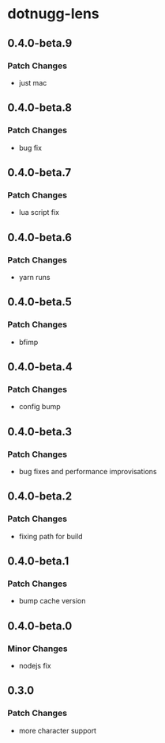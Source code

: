 # dotnugg-lens

## 0.4.0-beta.9

### Patch Changes

-   just mac

## 0.4.0-beta.8

### Patch Changes

-   bug fix

## 0.4.0-beta.7

### Patch Changes

-   lua script fix

## 0.4.0-beta.6

### Patch Changes

-   yarn runs

## 0.4.0-beta.5

### Patch Changes

-   bfimp

## 0.4.0-beta.4

### Patch Changes

-   config bump

## 0.4.0-beta.3

### Patch Changes

-   bug fixes and performance improvisations

## 0.4.0-beta.2

### Patch Changes

-   fixing path for build

## 0.4.0-beta.1

### Patch Changes

-   bump cache version

## 0.4.0-beta.0

### Minor Changes

-   nodejs fix

## 0.3.0

### Patch Changes

-   more character support
